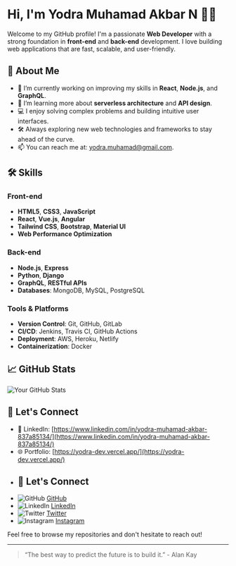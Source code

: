 # Hi, I'm Yodra Muhamad Akbar N 👨‍💻

Welcome to my GitHub profile! I'm a passionate **Web Developer** with a strong foundation in **front-end** and **back-end** development. I love building web applications that are fast, scalable, and user-friendly.

## 🚀 About Me
- 🔭 I’m currently working on improving my skills in **React**, **Node.js**, and **GraphQL**.
- 🌱 I’m learning more about **serverless architecture** and **API design**.
- 💻 I enjoy solving complex problems and building intuitive user interfaces.
- 🛠️ Always exploring new web technologies and frameworks to stay ahead of the curve.
- 📫 You can reach me at: [yodra.muhamad@gmail.com](mailto:yodra.muhamad@gmail.com).

## 🛠️ Skills
### Front-end
- **HTML5**, **CSS3**, **JavaScript**
- **React**, **Vue.js**, **Angular**
- **Tailwind CSS**, **Bootstrap**, **Material UI**
- **Web Performance Optimization**

### Back-end
- **Node.js**, **Express**
- **Python**, **Django**
- **GraphQL**, **RESTful APIs**
- **Databases**: MongoDB, MySQL, PostgreSQL

### Tools & Platforms
- **Version Control**: Git, GitHub, GitLab
- **CI/CD**: Jenkins, Travis CI, GitHub Actions
- **Deployment**: AWS, Heroku, Netlify
- **Containerization**: Docker

## 📈 GitHub Stats
![Your GitHub Stats](https://github-readme-stats.vercel.app/api?username=yodraMuhammad&show_icons=true&hide_title=true&count_private=true&hide=prs)

## 💬 Let's Connect
- 💼 LinkedIn: [https://www.linkedin.com/in/yodra-muhamad-akbar-837a85134/](https://www.linkedin.com/in/yodra-muhamad-akbar-837a85134/)
- 🌐 Portfolio: [https://yodra-dev.vercel.app/](https://yodra-dev.vercel.app/)
- ## 💬 Let's Connect
- ![GitHub](https://upload.wikimedia.org/wikipedia/commons/a/a7/GitHub_Logo_2018.svg) [GitHub](https://github.com/yourusername)
- ![LinkedIn](https://upload.wikimedia.org/wikipedia/commons/0/01/LinkedIn_Logo_2013.svg) [LinkedIn](https://www.linkedin.com/in/yourusername)
- ![Twitter](https://upload.wikimedia.org/wikipedia/commons/6/60/Twitter_Logo_2021.svg) [Twitter](https://twitter.com/yourusername)
- ![Instagram](https://upload.wikimedia.org/wikipedia/commons/e/e7/Instagram_logo_2022.svg) [Instagram](https://www.instagram.com/yourusername)

Feel free to browse my repositories and don't hesitate to reach out!

---

> “The best way to predict the future is to build it.” - Alan Kay
